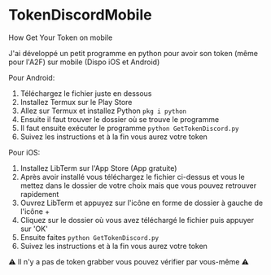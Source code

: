 # TokenDiscordMobile
How Get Your Token on mobile

J'ai développé un petit programme en python pour avoir son token (même pour l'A2F) sur mobile (Dispo iOS et Android)


Pour Android:
1) Téléchargez le fichier juste en dessous
2) Installez Termux sur le Play Store
3) Allez sur Termux et installez Python 
`pkg i python`
4) Ensuite il faut trouver le dossier où se trouve le programme
5) Il faut ensuite exécuter le programme 
`python GetTokenDiscord.py`
6) Suivez les instructions et à la fin vous aurez votre token


Pour iOS:
1) Installez LibTerm sur l'App Store (App gratuite)
2) Après avoir installé vous téléchargez le fichier ci-dessus et vous le mettez dans le dossier de votre choix mais que vous pouvez retrouver rapidement
3) Ouvrez LibTerm et appuyez sur l'icône en forme de dossier à gauche de l'icône +
4) Cliquez sur le dossier où vous avez téléchargé le fichier puis appuyer sur 'OK'
5) Ensuite faites `python GetTokenDiscord.py`
6) Suivez les instructions et à la fin vous aurez votre token


⚠️ Il n'y a pas de token grabber vous pouvez vérifier par vous-même ⚠️
